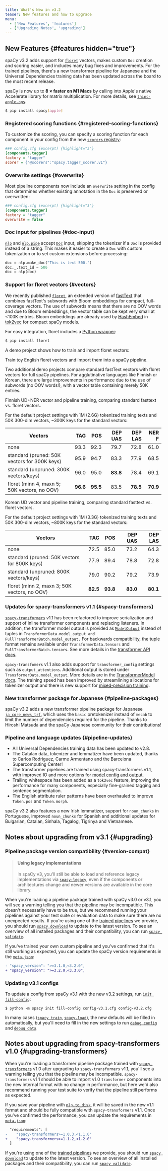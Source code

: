 ```yaml
---
title: What's New in v3.2
teaser: New features and how to upgrade
menu:
  - ['New Features', 'features']
  - ['Upgrading Notes', 'upgrading']
---
```


## New Features {#features hidden="true"}

spaCy v3.2 adds support for [`floret`](https://github.com/explosion/floret)
vectors, makes custom `Doc` creation and scoring easier, and includes many bug
fixes and improvements. For the trained pipelines, there's a new transformer
pipeline for Japanese and the Universal Dependencies training data has been
updated across the board to the most recent release.

<Infobox title="Improve performance for spaCy on Apple M1 with AppleOps" variant="warning" emoji="📣">

spaCy is now up to **8 &times; faster on M1 Macs** by calling into Apple's
native Accelerate library for matrix multiplication. For more details, see
[`thinc-apple-ops`](https://github.com/explosion/thinc-apple-ops).

```bash
$ pip install spacy[apple]
```

</Infobox>

### Registered scoring functions {#registered-scoring-functions}

To customize the scoring, you can specify a scoring function for each component
in your config from the new [`scorers` registry](/api/top-level#registry):

```ini
### config.cfg (excerpt) {highlight="3"}
[components.tagger]
factory = "tagger"
scorer = {"@scorers":"spacy.tagger_scorer.v1"}
```

### Overwrite settings {#overwrite}

Most pipeline components now include an `overwrite` setting in the config that
determines whether existing annotation in the `Doc` is preserved or overwritten:

```ini
### config.cfg (excerpt) {highlight="3"}
[components.tagger]
factory = "tagger"
overwrite = false
```

### Doc input for pipelines {#doc-input}

[`nlp`](/api/language#call) and [`nlp.pipe`](/api/language#pipe) accept
[`Doc`](/api/doc) input, skipping the tokenizer if a `Doc` is provided instead
of a string. This makes it easier to create a `Doc` with custom tokenization or
to set custom extensions before processing:

```python
doc = nlp.make_doc("This is text 500.")
doc._.text_id = 500
doc = nlp(doc)
```

### Support for floret vectors {#vectors}

We recently published [`floret`](https://github.com/explosion/floret), an
extended version of [fastText](https://fasttext.cc) that combines fastText's
subwords with Bloom embeddings for compact, full-coverage vectors. The use of
subwords means that there are no OOV words and due to Bloom embeddings, the
vector table can be kept very small at <100K entries. Bloom embeddings are
already used by [HashEmbed](https://thinc.ai/docs/api-layers#hashembed) in
[tok2vec](/api/architectures#tok2vec-arch) for compact spaCy models.

For easy integration, floret includes a
[Python wrapper](https://github.com/explosion/floret/blob/main/python/README.md):

```bash
$ pip install floret
```

A demo project shows how to train and import floret vectors:

<Project id="pipelines/floret_vectors_demo">

Train toy English floret vectors and import them into a spaCy pipeline.

</Project>

Two additional demo projects compare standard fastText vectors with floret
vectors for full spaCy pipelines. For agglutinative languages like Finnish or
Korean, there are large improvements in performance due to the use of subwords
(no OOV words!), with a vector table containing merely 50K entries.

<Project id="pipelines/floret_fi_core_demo">

Finnish UD+NER vector and pipeline training, comparing standard fasttext vs.
floret vectors.

For the default project settings with 1M (2.6G) tokenized training texts and 50K
300-dim vectors, ~300K keys for the standard vectors:

| Vectors                                      |      TAG |      POS |  DEP UAS |  DEP LAS |    NER F |
| -------------------------------------------- | -------: | -------: | -------: | -------: | -------: |
| none                                         |     93.3 |     92.3 |     79.7 |     72.8 |     61.0 |
| standard (pruned: 50K vectors for 300K keys) |     95.9 |     94.7 |     83.3 |     77.9 |     68.5 |
| standard (unpruned: 300K vectors/keys)       |     96.0 |     95.0 | **83.8** |     78.4 |     69.1 |
| floret (minn 4, maxn 5; 50K vectors, no OOV) | **96.6** | **95.5** |     83.5 | **78.5** | **70.9** |

</Project>

<Project id="pipelines/floret_ko_ud_demo">

Korean UD vector and pipeline training, comparing standard fasttext vs. floret
vectors.

For the default project settings with 1M (3.3G) tokenized training texts and 50K
300-dim vectors, ~800K keys for the standard vectors:

| Vectors                                      |      TAG |      POS |  DEP UAS |  DEP LAS |
| -------------------------------------------- | -------: | -------: | -------: | -------: |
| none                                         |     72.5 |     85.0 |     73.2 |     64.3 |
| standard (pruned: 50K vectors for 800K keys) |     77.9 |     89.4 |     78.8 |     72.8 |
| standard (unpruned: 800K vectors/keys)       |     79.0 |     90.2 |     79.2 |     73.9 |
| floret (minn 2, maxn 3; 50K vectors, no OOV) | **82.5** | **93.8** | **83.0** | **80.1** |

</Project>

### Updates for spacy-transformers v1.1 {#spacy-transformers}

[`spacy-transformers`](https://github.com/explosion/spacy-transformers) v1.1 has
been refactored to improve serialization and support of inline transformer
components and replacing listeners. In addition, the transformer model output is
provided as
[`ModelOutput`](https://huggingface.co/transformers/main_classes/output.html?highlight=modeloutput#transformers.file_utils.ModelOutput)
instead of tuples in
`TransformerData.model_output and FullTransformerBatch.model_output.` For
backwards compatibility, the tuple format remains available under
`TransformerData.tensors` and `FullTransformerBatch.tensors`. See more details
in the [transformer API docs](/api/architectures#TransformerModel).

`spacy-transfomers` v1.1 also adds support for `transformer_config` settings
such as `output_attentions`. Additional output is stored under
`TransformerData.model_output`. More details are in the
[TransformerModel docs](/api/architectures#TransformerModel). The training speed
has been improved by streamlining allocations for tokenizer output and there is
new support for [mixed-precision training](/api/architectures#TransformerModel).

### New transformer package for Japanese {#pipeline-packages}

spaCy v3.2 adds a new transformer pipeline package for Japanese
[`ja_core_news_trf`](/models/ja#ja_core_news_trf), which uses the `basic`
pretokenizer instead of `mecab` to limit the number of dependencies required for
the pipeline. Thanks to Hiroshi Matsuda and the spaCy Japanese community for
their contributions!

### Pipeline and language updates {#pipeline-updates}

- All Universal Dependencies training data has been updated to v2.8.
- The Catalan data, tokenizer and lemmatizer have been updated, thanks to Carlos
  Rodriguez, Carme Armentano and the Barcelona Supercomputing Center!
- The transformer pipelines are trained using spacy-transformers v1.1, with
  improved IO and more options for
  [model config and output](/api/architectures#TransformerModel).
- Trailing whitespace has been added as a `tok2vec` feature, improving the
  performance for many components, especially fine-grained tagging and sentence
  segmentation.
- The English attribute ruler patterns have been overhauled to improve
  `Token.pos` and `Token.morph`.

spaCy v3.2 also features a new Irish lemmatizer, support for `noun_chunks` in
Portuguese, improved `noun_chunks` for Spanish and additional updates for
Bulgarian, Catalan, Sinhala, Tagalog, Tigrinya and Vietnamese.

## Notes about upgrading from v3.1 {#upgrading}

### Pipeline package version compatibility {#version-compat}

> #### Using legacy implementations
>
> In spaCy v3, you'll still be able to load and reference legacy implementations
> via [`spacy-legacy`](https://github.com/explosion/spacy-legacy), even if the
> components or architectures change and newer versions are available in the
> core library.

When you're loading a pipeline package trained with spaCy v3.0 or v3.1, you will
see a warning telling you that the pipeline may be incompatible. This doesn't
necessarily have to be true, but we recommend running your pipelines against
your test suite or evaluation data to make sure there are no unexpected results.
If you're using one of the [trained pipelines](/models) we provide, you should
run [`spacy download`](/api/cli#download) to update to the latest version. To
see an overview of all installed packages and their compatibility, you can run
[`spacy validate`](/api/cli#validate).

If you've trained your own custom pipeline and you've confirmed that it's still
working as expected, you can update the spaCy version requirements in the
[`meta.json`](/api/data-formats#meta):

```diff
- "spacy_version": ">=3.1.0,<3.2.0",
+ "spacy_version": ">=3.2.0,<3.3.0",
```

### Updating v3.1 configs

To update a config from spaCy v3.1 with the new v3.2 settings, run
[`init fill-config`](/api/cli#init-fill-config):

```cli
$ python -m spacy init fill-config config-v3.1.cfg config-v3.2.cfg
```

In many cases ([`spacy train`](/api/cli#train),
[`spacy.load`](/api/top-level#spacy.load)), the new defaults will be filled in
automatically, but you'll need to fill in the new settings to run
[`debug config`](/api/cli#debug) and [`debug data`](/api/cli#debug-data).

## Notes about upgrading from spacy-transformers v1.0 {#upgrading-transformers}

When you're loading a transformer pipeline package trained with
[`spacy-transformers`](https://github.com/explosion/spacy-transformers) v1.0
after upgrading to `spacy-transformers` v1.1, you'll see a warning telling you
that the pipeline may be incompatible. `spacy-transformers` v1.1 should be able
to import v1.0 `transformer` components into the new internal format with no
change in performance, but here we'd also recommend running your test suite to
verify that the pipeline still performs as expected.

If you save your pipeline with [`nlp.to_disk`](/api/language#to_disk), it will
be saved in the new v1.1 format and should be fully compatible with
`spacy-transformers` v1.1. Once you've confirmed the performance, you can update
the requirements in [`meta.json`](/api/data-formats#meta):

```diff
  "requirements": [
-    "spacy-transformers>=1.0.3,<1.1.0"
+    "spacy-transformers>=1.1.2,<1.2.0"
  ]
```

If you're using one of the [trained pipelines](/models) we provide, you should
run [`spacy download`](/api/cli#download) to update to the latest version. To
see an overview of all installed packages and their compatibility, you can run
[`spacy validate`](/api/cli#validate).

